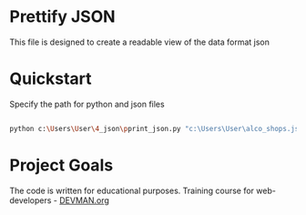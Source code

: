 # Prettify JSON

This file is designed to create a readable view of the data format json

# Quickstart

Specify the path for python and json files

```bash

python c:\Users\User\4_json\pprint_json.py "c:\Users\User\alco_shops.json

```

# Project Goals

The code is written for educational purposes. Training course for web-developers - [DEVMAN.org](https://devman.org)
